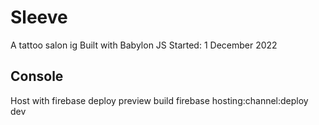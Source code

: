 # Sleeve
 A tattoo salon ig
 Built with Babylon JS
 Started: 1 December 2022
## Console
 Host with
 firebase deploy
 preview build
 firebase hosting:channel:deploy dev